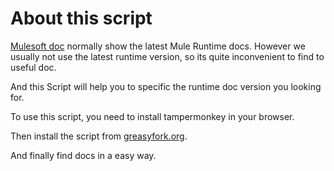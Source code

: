 # About this script

[Mulesoft doc](https://docs.mulesoft.com/general/) normally show the latest Mule Runtime docs. However we usually not use the latest runtime version, so its quite inconvenient to find to useful doc.

And this Script will help you to specific the runtime doc version you looking for.

To use this script, you need to install tampermonkey in your browser.

Then install the script from [greasyfork.org](https://greasyfork.org/zh-CN/scripts/409948-specific-mule-runtime-doc-version).

And finally find docs in a easy way.
